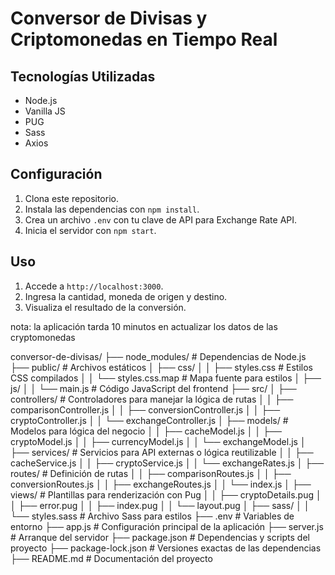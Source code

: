 # Conversor de Divisas y Criptomonedas en Tiempo Real

## Tecnologías Utilizadas
- Node.js
- Vanilla JS
- PUG
- Sass
- Axios

## Configuración
1. Clona este repositorio.
2. Instala las dependencias con `npm install`.
3. Crea un archivo `.env` con tu clave de API para Exchange Rate API.
4. Inicia el servidor con `npm start`.

## Uso
1. Accede a `http://localhost:3000`.
2. Ingresa la cantidad, moneda de origen y destino.
3. Visualiza el resultado de la conversión.

nota:  la aplicación tarda 10 minutos en actualizar los datos de las cryptomonedas 

conversor-de-divisas/
├── node_modules/                 # Dependencias de Node.js
├── public/                       # Archivos estáticos
│   ├── css/
│   │   ├── styles.css            # Estilos CSS compilados
│   │   └── styles.css.map        # Mapa fuente para estilos
│   ├── js/
│   │   └── main.js               # Código JavaScript del frontend
├── src/
│   ├── controllers/              # Controladores para manejar la lógica de rutas
│   │   ├── comparisonController.js
│   │   ├── conversionController.js
│   │   ├── cryptoController.js
│   │   └── exchangeController.js
│   ├── models/                   # Modelos para lógica del negocio
│   │   ├── cacheModel.js
│   │   ├── cryptoModel.js
│   │   ├── currencyModel.js
│   │   └── exchangeModel.js
│   ├── services/                 # Servicios para API externas o lógica reutilizable
│   │   ├── cacheService.js
│   │   ├── cryptoService.js
│   │   └── exchangeRates.js
│   ├── routes/                   # Definición de rutas
│   │   ├── comparisonRoutes.js
│   │   ├── conversionRoutes.js
│   │   ├── exchangeRoutes.js
│   │   └── index.js
│   ├── views/                    # Plantillas para renderización con Pug
│   │   ├── cryptoDetails.pug
│   │   ├── error.pug
│   │   ├── index.pug
│   │   └── layout.pug
│   ├── sass/
│   │   └── styles.sass           # Archivo Sass para estilos
├── .env                          # Variables de entorno
├── app.js                        # Configuración principal de la aplicación
├── server.js                     # Arranque del servidor
├── package.json                  # Dependencias y scripts del proyecto
├── package-lock.json             # Versiones exactas de las dependencias
├── README.md                     # Documentación del proyecto
